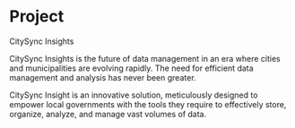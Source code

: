 # Project
CitySync Insights

CitySync Insights is the future of data management in an era where cities and municipalities are evolving rapidly. The need for efficient data management and analysis has never been greater. 

CitySync Insight is an innovative solution, meticulously designed to empower local governments with the tools they require to effectively store, organize, analyze, and manage vast volumes of data. 
